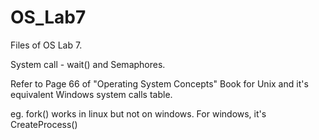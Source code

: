 # OS_Lab7
Files of OS Lab 7.

System call - wait()
and 
Semaphores.


Refer to Page 66 of "Operating System Concepts" Book for Unix and it's equivalent Windows system calls table.

eg. fork() works in linux but not on windows. For windows, it's CreateProcess()
